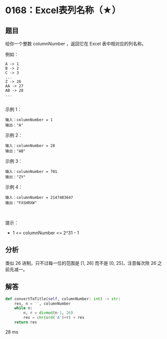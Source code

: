 # 0168：Excel表列名称（★）


## 题目

给你一个整数 columnNumber ，返回它在 Excel 表中相对应的列名称。

例如：

	A -> 1
	B -> 2
	C -> 3
	...
	Z -> 26
	AA -> 27
	AB -> 28 
	...
	 

示例 1：

	输入：columnNumber = 1
	输出："A"

示例 2：

	输入：columnNumber = 28
	输出："AB"

示例 3：

	输入：columnNumber = 701
	输出："ZY"

示例 4：

	输入：columnNumber = 2147483647
	输出："FXSHRXW"
 

提示：
- 1 <= columnNumber <= 2^31 - 1



## 分析

类似 26 进制，只不过每一位的范围是 [1, 26] 而不是 [0, 25]，注意每次除 26 之前先减一。

## 解答

```python
def convertToTitle(self, columnNumber: int) -> str:
    res, n = '', columnNumber
    while n:
        n, r = divmod(n-1, 26)
        res = chr(ord('A')+r) + res
    return res
```
28 ms

